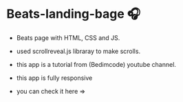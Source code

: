 # Beats-landing-bage 🎧
- Beats page with HTML, CSS and JS.
- used scrollreveal.js libraray to make scrolls.
- this app is a tutorial from (Bedimcode) youtube channel. 
- this app is fully responsive

- you can check it here => 
